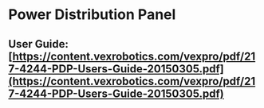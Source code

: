 # Power Distribution Panel
## User Guide: [https://content.vexrobotics.com/vexpro/pdf/217-4244-PDP-Users-Guide-20150305.pdf](https://content.vexrobotics.com/vexpro/pdf/217-4244-PDP-Users-Guide-20150305.pdf)
